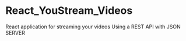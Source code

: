 # React_YouStream_Videos
React application for streaming your videos
Using a REST API with JSON SERVER
